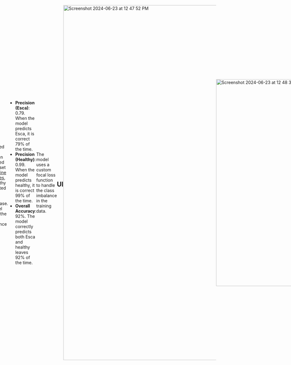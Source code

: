 # Esca Disease Detection in Grapevine Leaves

This application uses a pre-trained deep learning model to detect the presence of Esca disease in grapevine leaves based on leaf images. [Esca](https://ipm.ucanr.edu/agriculture/grape/esca-black-measles/#gsc.tab=0) is a serious fungal disease that affects grapevines, causing significant damage to vineyards. Early detection of Esca can help manage and control its spread, ensuring healthier vineyards and better grape yields.

## Requirements

- Python 3.6 or later
- Streamlit
- TensorFlow
- Hugging Face Transformers
- Pillow (PIL)
- NumPy

You can install the required packages using the following command:
```
pip install streamlit tensorflow huggingface-hub pillow numpy
```

## Usage

1. Clone the repository or download the code file.
2. Navigate to the project directory.
3. Run the following command to start the Streamlit app:
```
streamlit run esca_app.py
```

4. The application will open in your default web browser.
5. Upload a grape leaf image (JPG or PNG) using the file uploader.
6. Click the "Detect Esca" button to initiate the disease detection process.
7. The application will display the prediction result, indicating whether the leaf shows signs of Esca infection or not.

## How It Works

1. The application loads a pre-trained Keras model from Hugging Face (`mikejrodd/esca_grapeleaf_classifier`).
2. The uploaded image is preprocessed (resized, normalized, and converted to a NumPy array) to match the input requirements of the model.
3. The preprocessed image is passed through the model, which outputs a prediction score.
4. The prediction score is used to classify the leaf as either "esca" or "healthy." Healthy is defined by this classifier as "not showing signs of Esca infection," meaning other infections sucgh as blight or rot will be classified as healthy/non-Esca.
5. The result is displayed on the application interface, along with additional information and guidance.

## Model Details

The pre-trained model used in this application was trained on a dataset of [grapevine leaf images](https://www.kaggle.com/datasets/rm1000/grape-disease-dataset-original), both healthy and infected with Esca and otherdisease. The model achieved the following performance metrics:

- **Precision (Esca)**: 0.79. When the model predicts Esca, it is correct 79% of the time.
- **Precision (Healthy)**: 0.99. When the model predicts healthy, it is correct 99% of the time.
- **Overall Accuracy**: 92%. The model correctly predicts both Esca and healthy leaves 92% of the time.

The model uses a custom focal loss function to handle the class imbalance in the training data.

## UI

<img width="1170" alt="Screenshot 2024-06-23 at 12 47 52 PM" src="https://github.com/mikejrodd/esca_detection_app/assets/137613726/1c308a5c-5a08-4bce-9052-bbcdaf619cc8">


<!DOCTYPE html>
<html lang="en">
<head>
    <meta charset="UTF-8">
    <meta name="viewport" content="width=device-width, initial-scale=1.0">
    <title>Center Image</title>
    <style>
        body {
            display: flex;
            justify-content: center;
            align-items: center;
            height: 100vh;
            margin: 0;
        }
    </style>
</head>
<body>
    <img width="682" alt="Screenshot 2024-06-23 at 12 48 39 PM" src="https://github.com/mikejrodd/esca_detection_app/assets/137613726/368cc824-e238-458d-91bf-6af613669e92">
</body>
</html>



## Contributing

Contributions to improve the application or the underlying model are welcome. If you encounter any issues or have suggestions for enhancements, please open an issue or submit a pull request on the project's GitHub repository.

## License

This project is licensed under the [MIT License](LICENSE).

## Acknowledgments

- The pre-trained model was created by [mikejrodd](https://huggingface.co/mikejrodd) and is available on the Hugging Face Hub.
- The application uses the Streamlit framework for building the interactive user interface.
- The TensorFlow and Keras libraries are used for loading and running the pre-trained model.
- The Hugging Face Transformers library is used for downloading the pre-trained model from the Hugging Face Hub.
- The Pillow (PIL) library is used for image processing and manipulation.
- The NumPy library is used for numerical operations on the image data.
